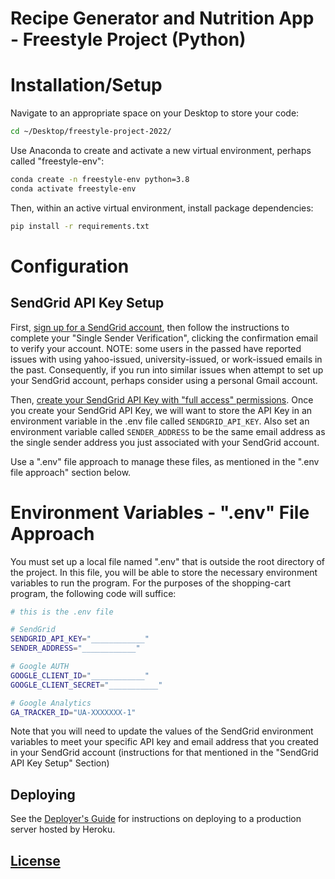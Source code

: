 # Recipe Generator and Nutrition App - Freestyle Project (Python)

# Installation/Setup 

Navigate to an appropriate space on your Desktop to store your code:
```sh
cd ~/Desktop/freestyle-project-2022/
```

Use Anaconda to create and activate a new virtual environment, perhaps called "freestyle-env":
```sh
conda create -n freestyle-env python=3.8
conda activate freestyle-env
```

Then, within an active virtual environment, install package dependencies:
```sh
pip install -r requirements.txt
```

# Configuration 

## SendGrid API Key Setup
First, [sign up for a SendGrid account](https://app.sendgrid.com/login?redirect_to=%2Fsettings%2Fapi_keys), then follow the instructions to complete your "Single Sender Verification", clicking the confirmation email to verify your account. 
NOTE: some users in the passed have reported issues with using yahoo-issued, university-issued, or work-issued emails in the past. Consequently, if you run into similar issues when attempt to set up your SendGrid account, perhaps consider using a personal Gmail account. 

Then, [create your SendGrid API Key with "full access" permissions](https://app.sendgrid.com/login?redirect_to=%2Fsettings%2Fapi_keys). Once you create your SendGrid API Key, we will want to store the API Key in an environment variable in the .env file called ```SENDGRID_API_KEY```. Also set an environment variable called ```SENDER_ADDRESS``` to be the same email address as the single sender address you just associated with your SendGrid account.

Use a ".env" file approach to manage these files, as mentioned in the ".env file approach" section below.


# Environment Variables - ".env" File Approach
You must set up a local file named ".env" that is outside the root directory of the project. In this file, you will be able to store the necessary environment variables to run the program. For the purposes of the shopping-cart program, the following code will suffice:
```sh
# this is the .env file

# SendGrid 
SENDGRID_API_KEY="____________"
SENDER_ADDRESS="____________"

# Google AUTH
GOOGLE_CLIENT_ID="____________"
GOOGLE_CLIENT_SECRET="___________"

# Google Analytics
GA_TRACKER_ID="UA-XXXXXXX-1"
```
Note that you will need to update the values of the SendGrid environment variables to meet your specific API key and email address that you created in your SendGrid account (instructions for that mentioned in the "SendGrid API Key Setup" Section)


## Deploying

See the [Deployer's Guide](/DEPLOYING.md) for instructions on deploying to a production server hosted by Heroku.



## [License](/LICENSE.md)